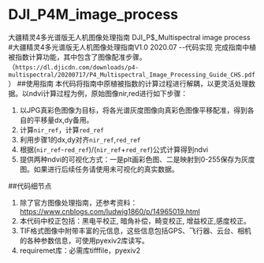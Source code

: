 # DJI_P4M_image_process
大疆精灵4多光谱版无人机图像处理指南 DJI_P$_Multispectral image process
#大疆精灵4多光谱版无人机图像处理指南V1.0 2020.07 --代码实现
完成指南中植被指数计算功能，其中包含了图像配准步骤。
（`https://dl.djicdn.com/downloads/p4-multispectral/20200717/P4_Multispectral_Image_Processing_Guide_CHS.pdf`）
##使用指南
本代码将指南中原植被指数的计算过程进行解耦，以更灵活处理数据。以ndvi计算过程为例，原始图像nir,red进行如下步骤：
1. 以JPG真彩色图像为目标，将各光谱灰度图像向真彩色图像平移配准，得到各自的平移量dx,dy备用。
2. 计算`nir_ref`，计算`red_ref`
3. 利用步骤1的dx,dy对齐`nir_ref`,`red_ref`
4. 根据(`nir_ref`-`red_ref`)/(`nir_ref`+`red_ref`)公式计算得到ndvi
5. 提供两种ndvi的可视化方式：一是plt画彩色图、二是映射到0-255保存为灰度图。如果进行后续任务请使用未可视化的真实数据。

##代码细节点
1. 除了官方图像处理指南，还参考资料：https://www.cnblogs.com/ludwig1860/p/14965019.html
2. 本代码中校正包括：黑电平校正, 暗角补偿，畸变校正, 增益校正,感度校正。
3. TIF格式图像中附带丰富的元信息，这些信息包括GPS、飞行器、云台、相机的各种参数信息，可使用pyexiv2库读写。
4. requiremet库：必需库tifffile，pyexiv2




